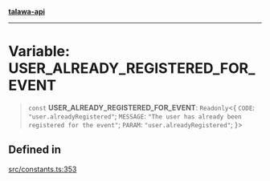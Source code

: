 [**talawa-api**](../../README.md)

***

# Variable: USER\_ALREADY\_REGISTERED\_FOR\_EVENT

> `const` **USER\_ALREADY\_REGISTERED\_FOR\_EVENT**: `Readonly`\<\{ `CODE`: `"user.alreadyRegistered"`; `MESSAGE`: `"The user has already been registered for the event"`; `PARAM`: `"user.alreadyRegistered"`; \}\>

## Defined in

[src/constants.ts:353](https://github.com/Suyash878/talawa-api/blob/e4413cec641a837926071678fed3c7f67234e31e/src/constants.ts#L353)
